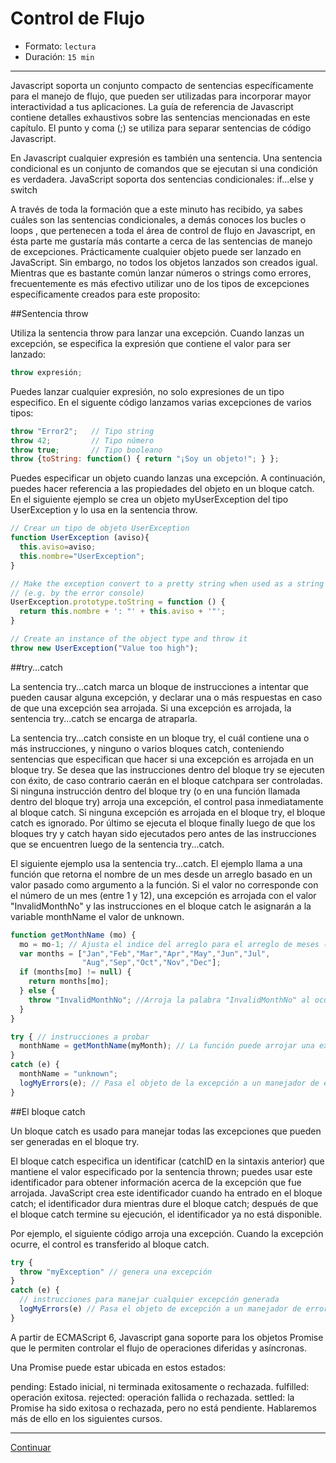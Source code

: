 # Control de Flujo

* Formato: `lectura` 
* Duración: `15 min`

***


Javascript soporta un conjunto compacto de sentencias específicamente para el manejo de flujo, que pueden ser utilizadas para incorporar mayor interactividad a tus aplicaciones.
La guía de referencia de Javascript contiene detalles exhaustivos sobre las sentencias mencionadas en este capítulo. El punto y coma (;) se utiliza para separar sentencias de código Javascript.

En Javascript cualquier expresión es también una sentencia. 
Una sentencia condicional es un conjunto de comandos que se ejecutan si una condición es verdadera. JavaScript soporta dos sentencias condicionales: if...else y switch

A través de toda la formación que a este minuto has recibido, ya sabes cuáles son las sentencias condicionales, a demás conoces los bucles o loops , que pertenecen a toda el área de control de flujo en Javascript, en ésta parte me gustaría más contarte a cerca de las sentencias de manejo de excepciones.
Prácticamente cualquier objeto puede ser lanzado en JavaScript. Sin embargo, no todos los objetos lanzados son creados igual. Mientras que es bastante común lanzar números o strings como errores, frecuentemente es más efectivo utilizar uno de los tipos de excepciones específicamente creados para este proposito:  

##Sentencia throw

Utiliza la sentencia throw  para lanzar una excepción. Cuando lanzas un excepción, se especifica la expresión que contiene el valor para ser lanzado:

```javascript
throw expresión;
```

Puedes lanzar cualquier expresión, no solo expresiones de un tipo especifico. En el siguente código lanzamos varias excepciones de varios tipos: 

```javascript
throw "Error2";   // Tipo string
throw 42;         // Tipo número
throw true;       // Tipo booleano
throw {toString: function() { return "¡Soy un objeto!"; } };
```

Puedes especificar un objeto cuando lanzas una excepción. A continuación, puedes hacer referencia a las propiedades del objeto en un bloque catch. En el siguiente ejemplo se crea un objeto myUserException del tipo UserException y lo usa en la sentencia throw.

```javascript
// Crear un tipo de objeto UserException
function UserException (aviso){
  this.aviso=aviso;
  this.nombre="UserException";
}

// Make the exception convert to a pretty string when used as a string 
// (e.g. by the error console)
UserException.prototype.toString = function () {
  return this.nombre + ': "' + this.aviso + '"';
}

// Create an instance of the object type and throw it
throw new UserException("Value too high");
```


##try...catch

La sentencia try...catch marca un bloque de instrucciones a intentar que pueden causar alguna excepción, y declarar una o más respuestas en caso de que una excepción sea arrojada. Si una excepción es arrojada, la sentencia try...catch se encarga de atraparla.

La sentencia try...catch consiste en un bloque try, el cuál contiene una o más instrucciones, y ninguno o varios bloques catch, conteniendo sentencias que especifican que hacer si una excepción es arrojada en un bloque try. Se desea que las instrucciones dentro del bloque try se ejecuten con éxito, de caso contrario caerán en el bloque catchpara ser controladas. Si ninguna instrucción dentro del bloque try (o en una función llamada dentro del bloque try) arroja una excepción, el control pasa inmediatamente al bloque catch. Si ninguna excepción es arrojada en el bloque try, el bloque catch es ignorado. Por último se ejecuta el bloque finally luego de que los bloques try y catch hayan sido ejecutados pero antes de las instrucciones que se encuentren luego de la sentencia try...catch.

El siguiente ejemplo usa la sentencia try...catch. El ejemplo llama a una función que retorna el nombre de un mes desde un arreglo basado en un valor pasado como argumento a la función. Si el valor no corresponde con el número de un mes (entre 1 y 12), una excepción es arrojada con el valor "InvalidMonthNo" y las instrucciones en el bloque catch le asignarán a la variable monthName el valor de unknown.


```javascript
function getMonthName (mo) {
  mo = mo-1; // Ajusta el indice del arreglo para el arreglo de meses (1=Jan, 12=Dec)
  var months = ["Jan","Feb","Mar","Apr","May","Jun","Jul",
                "Aug","Sep","Oct","Nov","Dec"];
  if (months[mo] != null) {
    return months[mo];
  } else {
    throw "InvalidMonthNo"; //Arroja la palabra "InvalidMonthNo" al ocurrir una excepción
  }
}

try { // instrucciones a probar
  monthName = getMonthName(myMonth); // La función puede arrojar una excepción
}
catch (e) {
  monthName = "unknown";
  logMyErrors(e); // Pasa el objeto de la excepción a un manejador de errores
}
```

##El bloque catch

Un bloque catch es usado para manejar todas las excepciones que pueden ser generadas en el bloque try.


El bloque catch especifica un identificar (catchID en la sintaxis anterior) que mantiene el valor especificado por la sentencia thrown; puedes usar este identificador para obtener información acerca de la excepción que fue arrojada. JavaScript crea este identificador cuando ha entrado en el bloque catch; el identificador dura mientras dure el bloque catch; después de que el bloque catch termine su ejecución, el identificador ya no está disponible.

Por ejemplo, el siguiente código arroja una excepción. Cuando la excepción ocurre, el control es transferido al bloque catch.

```javascript
try {
  throw "myException" // genera una excepción
}
catch (e) {
  // instrucciones para manejar cualquier excepción generada
  logMyErrors(e) // Pasa el objeto de excepción a un manejador de errores
}
```

A partir de ECMAScript 6, Javascript gana soporte para los objetos Promise que le permiten controlar el flujo de operaciones diferidas y asíncronas.

Una Promise puede estar ubicada en estos estados:

pending: Estado inicial, ni terminada exitosamente o rechazada.
fulfilled: operación exitosa.
rejected: operación fallida o rechazada.
settled: la Promise ha sido exitosa o rechazada, pero no está pendiente.
Hablaremos más de ello en los siguientes cursos.


***

[Continuar](02-Objetos_preconstruidos.md)